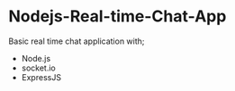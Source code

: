 # Nodejs-Real-time-Chat-App
Basic real time chat application with;
* Node.js 
* socket.io
* ExpressJS
